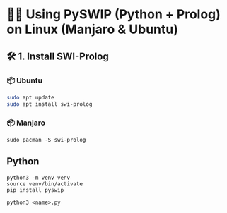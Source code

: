 # 🐍🤖 Using PySWIP (Python + Prolog) on Linux (Manjaro & Ubuntu)

## 🛠️ 1. Install SWI-Prolog

### 📦 Ubuntu

```bash
sudo apt update
sudo apt install swi-prolog

```

### 📦 Manjaro

	sudo pacman -S swi-prolog


## Python

	python3 -m venv venv
	source venv/bin/activate
	pip install pyswip

	python3 <name>.py